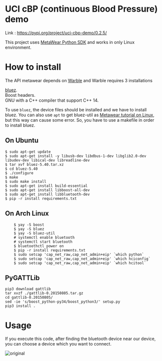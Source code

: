 # UCI cBP (continuous Blood Pressure) demo
Link : https://pypi.org/project/uci-cbp-demo/0.2.5/

This project uses [MetaWear Python SDK](https://github.com/mbientlab/MetaWear-SDK-Python) and works in only Linux environment.

# How to install

The API metawear depends on [Warble](https://github.com/mbientlab/Warble) and Warble requires 3 installations

[bluez](www.bluez.org).   
Boost headers.   
GNU with a C++ compiler that support C++ 14.  

To use `bluez`, the device files should be installed and we have to install bluez. You can also use `apt` to get bluez-util as [Metawear tutorial on Linux](https://mbientlab.com/tutorials/Linux.html), but this way can cause some error. So, you have to use a makefile in order to install bluez.

## On Ubuntu
    $ sudo apt-get update
    $ sudo apt-get install -y libusb-dev libdbus-1-dev libglib2.0-dev libudev-dev libical-dev libreadline-dev
    $ tar xvf bluez-5.40.tar.xz
    $ cd bluez-5.40
    $ ./configure
    $ make
    $ sudo make install
    $ sudo apt-get install build-essential
    $ sudo apt-get install libboost-all-dev
    $ sudo apt-get install libbluetooth-dev
    $ pip -r install requirements.txt
    
## On Arch Linux
```shell script
    $ yay -S boost
    $ yay -S bluez
    $ yay -S bluez-util
    # systemctl enable bluetooth
    # systemctl start bluetooth
    $ bluetoothctl power on
    $ pip -r install requirements.txt
    $ sudo setcap 'cap_net_raw,cap_net_admin+eip' `which python`
    $ sudo setcap 'cap_net_raw,cap_net_admin+eip' `which hciconfig`
    $ sudo setcap 'cap_net_raw,cap_net_admin+eip' `which hcitool`
```

## PyGATTLib
```shell script
pip3 download gattlib
tar xvzf ./gattlib-0.20150805.tar.gz
cd gattlib-0.20150805/
sed -ie 's/boost_python-py34/boost_python3/' setup.py
pip3 install .
```
    
# Usage
If you execute this code, after finding the bluetooth device near our device, you can choose a device which you want to connect.

![original](https://media.github.uci.edu/user/1629/files/80d5cf80-b2ed-11e9-9451-93a25e901b81)
